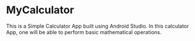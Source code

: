 # MyCalculator
This is a Simple Calculator App built using Android Studio.
In this calculator App, one will be able to perform basic mathematical operations.
